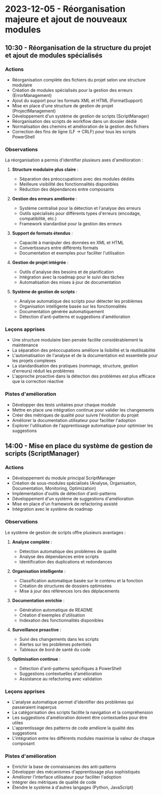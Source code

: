 # 2023-12-05 - Réorganisation majeure et ajout de nouveaux modules

## 10:30 - Réorganisation de la structure du projet et ajout de modules spécialisés

### Actions

- Réorganisation complète des fichiers du projet selon une structure modulaire
- Création de modules spécialisés pour la gestion des erreurs (ErrorManagement)
- Ajout du support pour les formats XML et HTML (FormatSupport)
- Mise en place d'une structure de gestion de projet (ProjectManagement)
- Développement d'un système de gestion de scripts (ScriptManager)
- Réorganisation des scripts de workflow dans un dossier dédié
- Normalisation des chemins et amélioration de la gestion des fichiers
- Correction des fins de ligne (LF -> CRLF) pour tous les scripts PowerShell

### Observations

La réorganisation a permis d'identifier plusieurs axes d'amélioration :

1. **Structure modulaire plus claire** :
   - Séparation des préoccupations avec des modules dédiés
   - Meilleure visibilité des fonctionnalités disponibles
   - Réduction des dépendances entre composants

2. **Gestion des erreurs améliorée** :
   - Système centralisé pour la détection et l'analyse des erreurs
   - Outils spécialisés pour différents types d'erreurs (encodage, compatibilité, etc.)
   - Framework standardisé pour la gestion des erreurs

3. **Support de formats étendus** :
   - Capacité à manipuler des données en XML et HTML
   - Convertisseurs entre différents formats
   - Documentation et exemples pour faciliter l'utilisation

4. **Gestion de projet intégrée** :
   - Outils d'analyse des besoins et de planification
   - Intégration avec la roadmap pour le suivi des tâches
   - Automatisation des mises à jour de documentation

5. **Système de gestion de scripts** :
   - Analyse automatique des scripts pour détecter les problèmes
   - Organisation intelligente basée sur les fonctionnalités
   - Documentation générée automatiquement
   - Détection d'anti-patterns et suggestions d'amélioration

### Leçons apprises

- Une structure modulaire bien pensée facilite considérablement la maintenance
- La séparation des préoccupations améliore la lisibilité et la réutilisabilité
- L'automatisation de l'analyse et de la documentation est essentielle pour les projets complexes
- La standardisation des pratiques (nommage, structure, gestion d'erreurs) réduit les problèmes
- L'approche proactive dans la détection des problèmes est plus efficace que la correction réactive

### Pistes d'amélioration

- Développer des tests unitaires pour chaque module
- Mettre en place une intégration continue pour valider les changements
- Créer des métriques de qualité pour suivre l'évolution du projet
- Améliorer la documentation utilisateur pour faciliter l'adoption
- Explorer l'utilisation de l'apprentissage automatique pour optimiser les suggestions

## 14:00 - Mise en place du système de gestion de scripts (ScriptManager)

### Actions

- Développement du module principal ScriptManager
- Création de sous-modules spécialisés (Analyse, Organisation, Documentation, Monitoring, Optimization)
- Implémentation d'outils de détection d'anti-patterns
- Développement d'un système de suggestions d'amélioration
- Mise en place d'un framework de refactoring assisté
- Intégration avec le système de roadmap

### Observations

Le système de gestion de scripts offre plusieurs avantages :

1. **Analyse complète** :
   - Détection automatique des problèmes de qualité
   - Analyse des dépendances entre scripts
   - Identification des duplications et redondances

2. **Organisation intelligente** :
   - Classification automatique basée sur le contenu et la fonction
   - Création de structures de dossiers optimisées
   - Mise à jour des références lors des déplacements

3. **Documentation enrichie** :
   - Génération automatique de README
   - Création d'exemples d'utilisation
   - Indexation des fonctionnalités disponibles

4. **Surveillance proactive** :
   - Suivi des changements dans les scripts
   - Alertes sur les problèmes potentiels
   - Tableaux de bord de santé du code

5. **Optimisation continue** :
   - Détection d'anti-patterns spécifiques à PowerShell
   - Suggestions contextuelles d'amélioration
   - Assistance au refactoring avec validation

### Leçons apprises

- L'analyse automatique permet d'identifier des problèmes qui passeraient inaperçus
- La catégorisation des scripts facilite la navigation et la compréhension
- Les suggestions d'amélioration doivent être contextuelles pour être utiles
- L'apprentissage des patterns de code améliore la qualité des suggestions
- L'intégration entre les différents modules maximise la valeur de chaque composant

### Pistes d'amélioration

- Enrichir la base de connaissances des anti-patterns
- Développer des mécanismes d'apprentissage plus sophistiqués
- Améliorer l'interface utilisateur pour faciliter l'adoption
- Intégrer des métriques de qualité de code
- Étendre le système à d'autres langages (Python, JavaScript)
